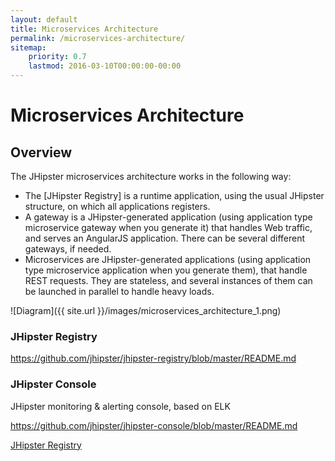 ```yaml
---
layout: default
title: Microservices Architecture
permalink: /microservices-architecture/
sitemap:
    priority: 0.7
    lastmod: 2016-03-10T00:00:00-00:00
---
```


# <i class="fa fa-sitemap"></i> Microservices Architecture

## Overview

The JHipster microservices architecture works in the following way:

 * The [JHipster Registry] is a runtime application, using the usual JHipster structure, on which all applications registers.
 * A gateway is a JHipster-generated application (using application type microservice gateway when you generate it) that handles Web traffic, and serves an AngularJS application. There can be several different gateways, if needed.
 * Microservices are JHipster-generated applications (using application type microservice application when you generate them), that handle REST requests. They are stateless, and several instances of them can be launched in parallel to handle heavy loads.

![Diagram]({{ site.url }}/images/microservices_architecture_1.png)

### JHipster Registry

https://github.com/jhipster/jhipster-registry/blob/master/README.md

### JHipster Console

JHipster monitoring & alerting console, based on ELK

https://github.com/jhipster/jhipster-console/blob/master/README.md


[JHipster Registry](https://github.com/jhipster/jhipster-registry)